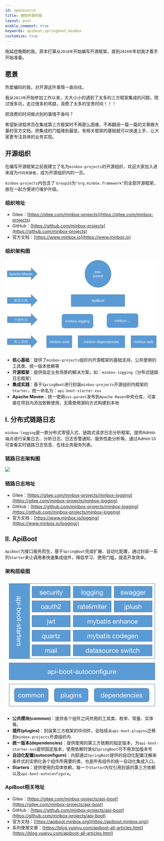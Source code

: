 ```yaml
---
id: opensource
title: 拥抱开源的我
layout: post
enable_comment: true
keywords: apiboot,springboot,minbox
customize: true
---
```


拖延症晚期的我，原本打算从`2018年`开始编写开源框架，直到`2019年`年初我才着手开始准备。

## 愿景

热爱编码的我，对开源这件事情一直向往。

我从`2013年`开始参加工作以来，大大小小的遇到了太多的三方框架集成的问题，爬过很多坑，走过很多的弯路，浪费了太多的宝贵时间！！！

把浪费的时间做点别的事情不香吗？

希望新进程序员在集成第三方框架时不再那么困难，不再翻阅一篇一篇的文章跟大量的官方文档，把集成的门槛降到最低，有相关框架的基础就可以快速上手，让大家更专注具体的业务实现。

## 开源组织

在编写开源框架之前我建立了名为`minbox-projects`的开源组织，欢迎大家加入进来成为`代码贡献者`，成为开源组织内的一员。

`minbox-projects`内包含了 `GroupId`为`"org.minbox.framework"`的全部开源框架，放在一起方便进行维护升级。

### 组织地址

- Gitee：[https://gitee.com/minbox-projects](https://gitee.com/minbox-projects)
- GitHub：[https://github.com/minbox-projects](https://github.com/minbox-projects)
- 官方文档：[https://www.minbox.io](https://www.minbox.io)

### 组织架构图

<img src="/images/minbox-project组织架构图.png" style="width:600px;"/>

- **核心基础**：提供了`minbox-projects`组织内开源框架的基础支持，公共使用的工具类、统一版本依赖等
- **开源框架**：提供指定业务场景的解决方案，如：`minbox-logging`（分布式链路日志框架）
- **集成实践**：基于`SpringBoot`进行封装`minbox-projects`开源组织内框架的`Starter`，统一命名为：`api-boot-starter-xxx`
- **Apache Maven**：统一使用`oss-parent`发布到`Apache Maven`中央仓库，可直接在项目内添加依赖使用，无需使用源码方式构建到本地

## I. 分布式链路日志

`minbox-logging`是一款分布式零侵入式、链路式请求日志分析框架。提供Admin端点进行采集日志、分析日志、日志告警通知、服务性能分析等。通过Admin Ui可查看实时链路日志信息、在线业务服务列表。

### 链路日志架构图

![](https://www.minbox.io/images/minbox-logging-trace.png)

### 链路日志地址

- Gitee：[https://gitee.com/minbox-projects/minbox-logging](https://gitee.com/minbox-projects/minbox-logging)
- GitHub：[https://github.com/minbox-projects/minbox-logging](https://github.com/minbox-projects/minbox-logging)
- 官方文档：[https://www.minbox.io/logging](https://www.minbox.io/logging/)

## II. ApiBoot

`ApiBoot`为接口服务而生，基于`SpringBoot`完成扩展、自动化配置，通过封装一系列`Starter`来让调用者快速集成组件，降低学习、使用门槛，提高开发效率。

### 架构层级图

![](/images/api-boot架构层级图.png)

- **公共模块(common)**：提供各个组件之间共用的工具类、枚举、常量、实体等。
- **插件(plugins)**：封装第三方框架的中间件，会陆续从`api-boot-plugins`迁移到`minbox-projects`开源组织内
- **统一版本(dependencies)**：提供使用的第三方依赖的指定版本，为`api-boot-starter-xxx`提供固定版本，使用依赖时类似`SpringBoot`可不用添加版本号
- **自动化配置(autoconfigure)**：内部通过`SpringBoot`提供的自动化配置注解来条件式的实例化各个组件所需要的类，也是所有组件的统一自动化集成入口。
- **Starters**：提供使用的具体依赖，每一个`Starter`内仅引用封装的第三方依赖以及`api-boot-autoconfigure`。

### ApiBoot相关地址

- Gitee：[https://gitee.com/minbox-projects/api-boot](https://gitee.com/minbox-projects/api-boot)
- GitHub：[https://github.com/minbox-projects/api-boot](https://github.com/minbox-projects/api-boot)
- 官方文档：[https://apiboot.minbox.org](https://apiboot.minbox.org/)
- 系列使用文章：[https://blog.yuqiyu.com/apiboot-all-articles.html](https://blog.yuqiyu.com/apiboot-all-articles.html)
